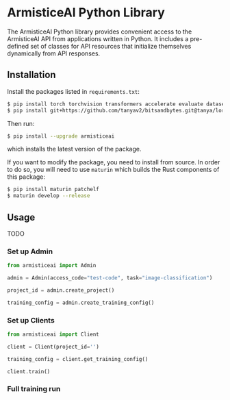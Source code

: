 # ArmisticeAI Python Library

The ArmisticeAI Python library provides convenient access to the ArmisticeAI API from applications written in Python. It includes a pre-defined set of classes for API resources that initialize themselves dynamically from API responses.

## Installation

Install the packages listed in `requirements.txt`:

```bash
$ pip install torch torchvision transformers accelerate evaluate datasets peft scikit-learn flwr huggingface-hub peft
$ pip install git+https://github.com/tanyav2/bitsandbytes.git@tanya/lora-fix#egg=bitsandbytes
```

Then run:
```bash
$ pip install --upgrade armisticeai
```
which installs the latest version of the package.

If you want to modify the package, you need to install from source. In order to do so, you will need to use `maturin` which builds the Rust components of this package:

```bash
$ pip install maturin patchelf
$ maturin develop --release
```

## Usage

TODO

### Set up Admin

```python
from armisticeai import Admin

admin = Admin(access_code="test-code", task="image-classification")

project_id = admin.create_project()

training_config = admin.create_training_config()
```

### Set up Clients

```python
from armisticeai import Client

client = Client(project_id='')

training_config = client.get_training_config()

client.train()
```

### Full training run


